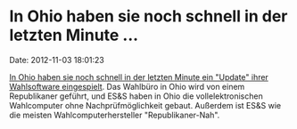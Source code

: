 In Ohio haben sie noch schnell in der letzten Minute \...
=========================================================

Date: 2012-11-03 18:01:23

[In Ohio haben sie noch schnell in der letzten Minute ein \"Update\"
ihrer Wahlsoftware
eingespielt](http://www.freepress.org/departments/display/19/2012/4768).
Das Wahlbüro in Ohio wird von einem Republikaner geführt, und ES&S haben
in Ohio die vollelektronischen Wahlcomputer ohne Nachprüfmöglichkeit
gebaut. Außerdem ist ES&S wie die meisten Wahlcomputerhersteller
\"Republikaner-Nah\".
